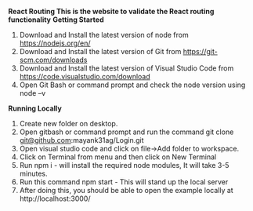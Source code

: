 **React Routing This is the website to validate the React routing functionality**
**Getting Started**

1. Download and Install the latest version of node from https://nodejs.org/en/
2. Download and Install the latest version of Git from https://git-scm.com/downloads
3. Download and Install the latest version of Visual Studio Code from https://code.visualstudio.com/download
4. Open Git Bash or command prompt and check the node version using node –v

**Running Locally**

1. Create new folder on desktop.
2. Open gitbash or command prompt and run the command git clone git@github.com:mayank31ag/Login.git
3. Open visual studio code and click on file->Add folder to workspace.
4. Click on Terminal from menu and then click on New Terminal
5. Run npm i - will install the required node modules, It will take 3-5 minutes.
6. Run this command npm start - This will stand up the local server
7. After doing this, you should be able to open the example locally at http://localhost:3000/
